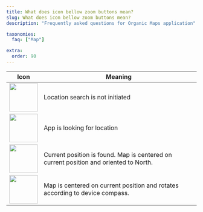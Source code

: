 ```yaml
---
title: What does icon bellow zoom buttons mean?
slug: What does icon bellow zoom buttons mean?
description: "Frequently asked questions for Organic Maps application"

taxonomies:
  faq: ["Map"]

extra:
  order: 90
---
```


| Icon | Meaning |
| ---- | ------- |
| <img src="/faq/map-09-location-button/location-icon-1.png" width="75px"/> | Location search is not initiated |
| <img src="/faq/map-09-location-button/location-icon-2.png" width="75px"/> | App is looking for location |
| <img src="/faq/map-09-location-button/location-icon-3.png" width="75px"/> | Current position is found. Map is centered on current position and oriented to North. |
| <img src="/faq/map-09-location-button/location-icon-4.png" width="75px"/> | Map is centered on current position and rotates according to device compass. |

